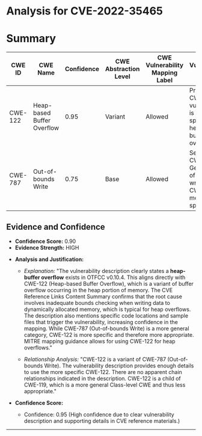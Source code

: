 # Analysis for CVE-2022-35465

# Summary
| CWE ID | CWE Name | Confidence | CWE Abstraction Level | CWE Vulnerability Mapping Label | CWE-Vulnerability Mapping Notes |
|---|---|---|---|---|---|
| CWE-122 | Heap-based Buffer Overflow | 0.95 | Variant | Allowed | Primary CWE. The vulnerability is specifically a heap-based buffer overflow. |
| CWE-787 | Out-of-bounds Write | 0.75 | Base | Allowed | Secondary CWE. General out-of-bounds write, but CWE-122 is more specific. |

## Evidence and Confidence

*   **Confidence Score:** 0.90
*   **Evidence Strength:** HIGH

- **Analysis and Justification:**  
  - *Explanation:* "The vulnerability description clearly states a **heap-buffer overflow** exists in OTFCC v0.10.4. This aligns directly with CWE-122 (Heap-based Buffer Overflow), which is a variant of buffer overflow occurring in the heap portion of memory. The CVE Reference Links Content Summary confirms that the root cause involves inadequate bounds checking when writing data to dynamically allocated memory, which is typical for heap overflows. The description also mentions specific code locations and sample files that trigger the vulnerability, increasing confidence in the mapping. While CWE-787 (Out-of-bounds Write) is a more general category, CWE-122 is more specific and therefore more appropriate. MITRE mapping guidance allows for using CWE-122 for heap overflows."
  
  - *Relationship Analysis:* "CWE-122 is a variant of CWE-787 (Out-of-bounds Write). The vulnerability description provides enough details to use the more specific CWE-122. There are no apparent chain relationships indicated in the description. CWE-122 is a child of CWE-119, which is a more general Class-level CWE and thus less appropriate."

- **Confidence Score:**  
  - Confidence: 0.95 (High confidence due to clear vulnerability description and supporting details in CVE reference materials.)

---